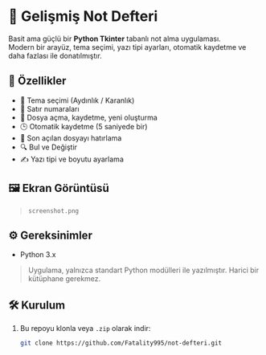 # 📝 Gelişmiş Not Defteri

Basit ama güçlü bir **Python Tkinter** tabanlı not alma uygulaması.  
Modern bir arayüz, tema seçimi, yazı tipi ayarları, otomatik kaydetme ve daha fazlası ile donatılmıştır.

## 🚀 Özellikler

- 🎨 Tema seçimi (Aydınlık / Karanlık)
- 🔢 Satır numaraları
- 💾 Dosya açma, kaydetme, yeni oluşturma
- 🕒 Otomatik kaydetme (5 saniyede bir)
- 🧠 Son açılan dosyayı hatırlama
- 🔍 Bul ve Değiştir
- ✍️ Yazı tipi ve boyutu ayarlama

## 🖼️ Ekran Görüntüsü


> `screenshot.png`

## ⚙️ Gereksinimler

- Python 3.x

> Uygulama, yalnızca standart Python modülleri ile yazılmıştır. Harici bir kütüphane gerekmez.

## 🛠️ Kurulum

1. Bu repoyu klonla veya `.zip` olarak indir:
   ```bash
   git clone https://github.com/Fatality995/not-defteri.git
